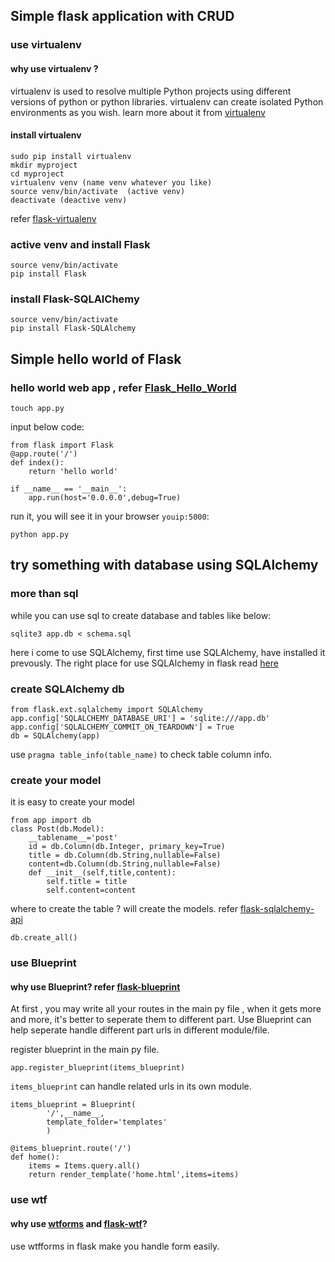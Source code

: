 ## Simple flask application with CRUD
### use virtualenv 
#### why use virtualenv ? 
virtualenv is used to resolve  multiple Python projects using different versions of python or python libraries.
virtualenv can create isolated Python environments as you wish.
learn more about it from [virtualenv](https://virtualenv.readthedocs.org)

#### install virtualenv 

    sudo pip install virtualenv
    mkdir myproject
    cd myproject
    virtualenv venv (name venv whatever you like)
    source venv/bin/activate  (active venv)
    deactivate (deactive venv)

refer [flask-virtualenv](http://flask.pocoo.org/docs/0.10/installation/#virtualenv)

### active venv and install Flask

    source venv/bin/activate 
    pip install Flask 

### install Flask-SQLAlChemy

    source venv/bin/activate
    pip install Flask-SQLAlchemy

## Simple hello world of Flask
### hello world web app , refer [Flask_Hello_World](http://flask.pocoo.org/docs/0.10/quickstart/)

    touch app.py

input below code:

    from flask import Flask
    @app.route('/')
    def index():
        return 'hello world'

    if __name__ == '__main__':
        app.run(host='0.0.0.0',debug=True)

run it, you will see it in your browser `youip:5000`:

    python app.py
## try something with database using SQLAlchemy

### more than sql

while you can use sql to create database and tables like below:

    sqlite3 app.db < schema.sql

here i come to use SQLAlchemy, first time use SQLAlchemy, have installed it prevously.
The right place for use SQLAlchemy in flask read [here](http://flask-sqlalchemy.pocoo.org/)

### create SQLAlchemy  db

    from flask.ext.sqlalchemy import SQLAlchemy
    app.config['SQLALCHEMY_DATABASE_URI'] = 'sqlite:///app.db'
    app.config['SQLALCHEMY_COMMIT_ON_TEARDOWN'] = True
    db = SQLAlchemy(app)

use `pragma table_info(table_name)` to check table column info.

### create your model 
it is easy to create your model 

    from app import db
    class Post(db.Model):
        __tablename__='post'
        id = db.Column(db.Integer, primary_key=True)
        title = db.Column(db.String,nullable=False)
        content=db.Column(db.String,nullable=False)
        def __init__(self,title,content):
            self.title = title
            self.content=content

where to create the table ? will create the models. refer [flask-sqlalchemy-api](http://flask-sqlalchemy.pocoo.org/2.1/api/)

    db.create_all()

### use Blueprint
#### why use Blueprint? refer [flask-blueprint](http://flask.pocoo.org/docs/0.10/blueprints/)

At first , you may write all your routes in the main py file , when it gets more and more, it's better to seperate them to different part.
Use Blueprint can help seperate handle different part urls in different module/file.

register blueprint in the main py file.

    app.register_blueprint(items_blueprint)

`items_blueprint` can handle related urls in its own module.

    items_blueprint = Blueprint(
            '/',__name__,
            template_folder='templates'
            )

    @items_blueprint.route('/')
    def home():
        items = Items.query.all()
        return render_template('home.html',items=items)
### use wtf 
#### why use [wtforms](http://wtforms.readthedocs.org/)  and [flask-wtf](http://flask-wtf.readthedocs.org/)? 

use wtfforms in flask make you handle form easily.

